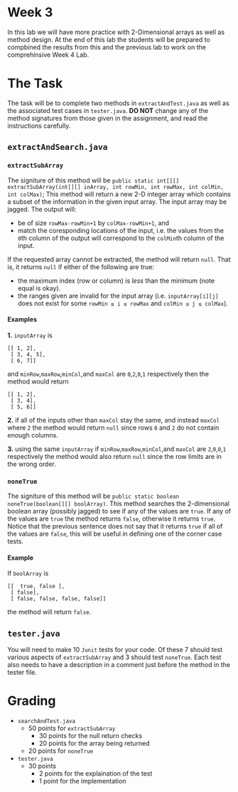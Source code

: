 # Week 3

In this lab we will have more practice with 2-Dimensional arrays as well as method design. 
At the end of this lab the students will be prepared to compbined the results from this and the previous lab to work on the comprehinsive Week 4 Lab. 

# The Task
The task will be to complete two methods in `extractAndTest.java` as well as the associated test cases in `tester.java`. 
**DO NOT** change any of the method signatures from those given in the assignment, and read the instructions carefully. 

## `extractAndSearch.java`
### `extractSubArray`
The signiture of this method will be `public static int[][] extractSubArray(int[][] inArray, int rowMin, int rowMax, int colMin, int colMax)`;
This method will return a new 2-D integer array which contains a subset of the information in the given input array. 
The input array may be jagged. 
The output will:
* be of size `rowMax-rowMin+1` by `colMax-rowMin+1`, and 
* match the coresponding locations of the input, i.e. the values from the `0`th column of the output will correspond to the `colMin`th column of the input. 

If the requested array cannot be extracted, the method will return `null`. 
That is, it returns `null` if either of the following are true:
* the maximum index (row or column) is *less* than the minimum (note equal is okay). 
* the ranges given are invalid for the input array (i.e. `inputArray[i][j]` does not exist for some `rowMin ≤ i ≤ rowMax` and `colMin ≤ j ≤ colMax`).

#### Examples

**1.** 
`inputArray` is 
```
[[ 1, 2],
 [ 3, 4, 5],
 [ 6, 7]]
```
and `minRow`,`maxRow`,`minCol`,and `maxCol` are `0`,`2`,`0`,`1` respectively 
then the method would return 
```
[[ 1, 2],
 [ 3, 4],
 [ 5, 6]]
```

**2.**
if all of the inputs other than `maxCol` stay the same, and instead `maxCol` where `2` the method would return `null` 
since rows `0` and `2` do not contain enough columns. 

**3.** 
using the same `inputArray` if `minRow`,`maxRow`,`minCol`,and `maxCol` are `2`,`0`,`0`,`1` respectively 
the method would also return `null` since the row limits are in the wrong order. 

### `noneTrue`
The signiture of this method will be `public static boolean noneTrue(boolean[][] boolArray)`.
This method searches the 2-dimensional boolean array (possibly jagged) to see if any of the values are `true`. 
If any of the values are `true` the method returns `false`, otherwise it returns `true`.
Notice that the previous sentence does not say that it returns `true` if all of the values are `false`, 
this will be useful in defining one of the corner case tests. 

#### Example
If `boolArray` is 
```
[[  true, false ],
 [ false],
 [ false, false, false, false]]
```
the method will return `false`.


## `tester.java`
You will need to make 10 `Junit` tests for your code.
Of these 7 should test various aspects of `extractSubArray` and 3 should test `noneTrue`.
Each test also needs to have a description in a comment just before the method in the tester file. 

# Grading
* `searchAndTest.java`
  * 50 points for `extractSubArray`
    * 30 points for the null return checks
    * 20 points for the array being returned
  * 20 points for `noneTrue`
* `tester.java`
  * 30 points 
    * 2 points for the explaination of the test
    * 1 point for the implementation
